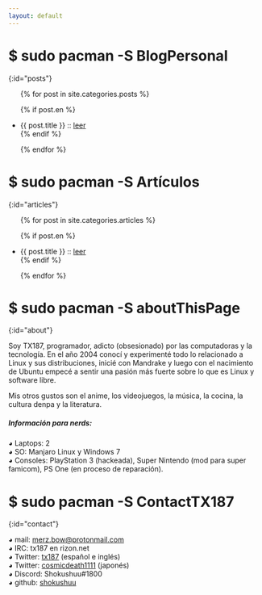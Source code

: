 ```yaml
---
layout: default
---
```


# $ sudo pacman -S BlogPersonal
{:id="posts"}

<ul>
{% for post in site.categories.posts %}

{% if post.en %}
<li>{{ post.title }} :: <a href="{{ post.url }}" title="{{ post.description }}">leer</a></li>
{% endif %}

{% endfor %}
</ul>

# $ sudo pacman -S Artículos
{:id="articles"}

<ul>
{% for post in site.categories.articles %}

{% if post.en %}
<li>{{ post.title }} :: <a href="{{ post.url }}" title="{{ post.description }}">leer</a></li>
{% endif %}

{% endfor %}
</ul>

# $ sudo pacman -S aboutThisPage
{:id="about"}

Soy TX187, programador, adicto (obsesionado) por las computadoras y la tecnología. 
En el año 2004 conocí y experimenté todo lo relacionado a Linux y sus distribuciones, inicié con Mandrake y luego con el nacimiento de Ubuntu empecé a sentir una pasión más fuerte sobre lo que es Linux y software libre.

Mis otros gustos son el anime, los videojuegos, la música, la cocina, la cultura denpa y la literatura.

##### Información para nerds:
◕ Laptops: 2
<br>◕ SO: Manjaro Linux y Windows 7
<br>◕ Consoles: PlayStation 3 (hackeada), Super Nintendo (mod para super famicom), PS One (en proceso de reparación).

# $ sudo pacman -S ContactTX187
{:id="contact"}
  
  ◕ mail: merz.bow@protonmail.com
  <br>◕ IRC: tx187 en rizon.net
  <br>◕ Twitter: [tx187](https://twitter.com/tx187) (español e inglés)
  <br>◕ Twitter: [cosmicdeath1111](https://twitter.com/cosmicdeath1111) (japonés) 
  <br>◕ Discord: Shokushuu#1800
  <br>◕ github: [shokushuu](https://github.com/shokushuu)
